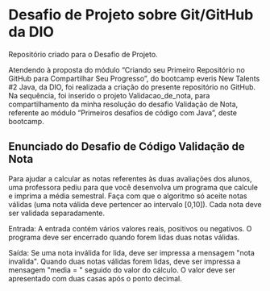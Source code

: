 # Desafio de Projeto sobre Git/GitHub da DIO
Repositório criado para o Desafio de Projeto.

Atendendo à proposta do módulo “Criando seu Primeiro Repositório no GitHub para Compartilhar Seu Progresso”, do bootcamp everis New Talents #2 Java, da DIO, foi realizada a criação do presente repositório no GitHub. Na sequência, foi inserido o projeto Validacao_de_nota, para compartilhamento da minha resolução do desafio Validação de Nota, referente ao módulo “Primeiros desafios de código com Java”, deste bootcamp. 

## Enunciado do Desafio de Código Validação de Nota

Para ajudar a calcular as notas referentes às duas avaliações dos alunos, uma professora pediu para que você desenvolva um programa que calcule e imprima a média semestral. Faça com que o algoritmo só aceite notas válidas (uma nota válida deve pertencer ao intervalo [0,10]). Cada nota deve ser validada separadamente.

Entrada: A entrada contém vários valores reais, positivos ou negativos. O programa deve ser encerrado quando forem lidas duas notas válidas.

Saída: Se uma nota inválida for lida, deve ser impressa a mensagem "nota invalida". Quando duas notas válidas forem lidas, deve ser impressa a mensagem "media = " seguido do valor do cálculo. O valor deve ser apresentado com duas casas após o ponto decimal.
